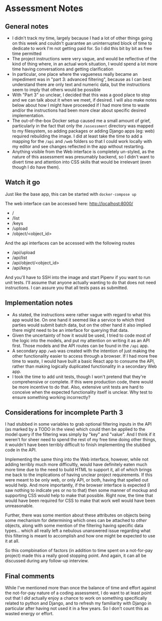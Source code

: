 # Assessment Notes

## General notes

- I didn't track my time, largely because I had a lot of other things going on this week and couldn't guarantee an uninterrupted block of time to dedicate to work I'm not getting paid for. So I did this bit by bit as free time permitted
- The project instructions were very vague, and would be reflective of the kind of thing where, in an actual work situation, I would spend a lot more time having conversations and getting clarification
- In particular, one place where the vagueness really became an impediment was in "part 3: advanced filtering", because as I can best understand there are only text and numeric data, but the instructions seem to imply that others would be possible
- With "Part 3" so unclear, I decided that this was a good place to stop and we can talk about it when we meet, if desired. I will also make notes below about how I might have proceeded if I had more time to waste and/or the instructions had been more clear about specific desired implementation.
- The out-of-the-box Docker setup caused me a small amount of grief, particularly in the fact that only the `/assessment` directory was mapped to my filesystem, so adding packages or adding Django apps (eg: web) required rebuilding the image.  I did at least take the time to add a mapping for the `/api` and `/web` folders so that I could work locally with my editor and see changes reflected in the app without restarting.
- Anything visible from the Web interface is completely un-styled, as the nature of this assessment was presumably backend, so I didn't want to divert time and attention into CSS skills that would be irrelevant (even though I do have them).


## Watch it go

Just like the base app, this can be started with `docker-compose up`

The web interface can be accessed here: [http://localhost:8000/](http://localhost:8000/)

* /
* /list
* /keys
* /upload
* /object/<object_id>

And the api interfaces can be accessed with the following routes

* /api/upload
* /api/list
* /api/object/<object_id>
* /api/keys

And you'll have to SSH into the image and start Pipenv if you want to run unit tests. I'll assume that anyone actually wanting to do that does not need instructions.  I can assure you that all tests pass as submitted.

## Implementation notes

- As stated, the instructions were rather vague with regard to what this app would be. On one hand it seemed like a service to which third parties would submit batch data, but on the other hand it also implied there might need to be an interface for querying that data.
- Given the uncertainty of how it would be used, I tried to code most of the logic into the models, and put my attention on writing it as an API first.  Those models and the API routes can be found in the `/api` app.
- A secondary app `/web` was created with the intention of just making the other functionality easier to access through a browser.  If I had more free time to waste, I would have built a basic React app to consume the API, rather than making logically duplicated functionality in a secondary Web app.
- I took the time to add unit tests, though I won't pretend that they're comprehensive or complete. If this were production code, there would be more incentive to do that. Also, extensive unit tests are hard to conceive when the expected functionality itself is unclear.  Why test to ensure something working incorrectly?


## Considerations for incomplete Parth 3

I had stubbed in some variables to grab optional filtering inputs in the API (as marked by a TODO in the view) which could then be applied to the model query if the filtering was simply by "key" and "value".  And I think if it weren't for sheer need to spend the rest of my free time doing other things, it wouldn't have been terribly difficult to finish implementing the stubbed code in the API.

Implementing the same thing into the Web interface, however, while not adding terribly much more difficultly, would have definitely eaten much more time due to the need to build HTML to support it, all of which brings me back to the implications of having unclear project requirements.  If this were meant to be only web, or only API, or both, having that spelled out would help. And more importantly, if the browser interface is expected (I saw nothing to indicate yes or no to that) then some manner of mockup and supporting CSS would help to make that possible. Right now, the time that would have been required for CSS to make that work well would have been unreasonable.

Further, there was some mention about these attributes on objects being some mechanism for determining which ones can be attached to _other_ objects, along with some mention of the filtering having specific data types... which all really left a nebulous unanswered issue regarding what this filtering is meant to accomplish and how one might be expected to use it at all.

So this compbination of factors (in addition to time spent on a not-for-pay project) made this a really good stopping point. And again, it can all be discussed during any follow-up interview.

## Final comments

While I've mentioned more than once the balance of time and effort against the not-for-pay nature of a coding assessment, I do want to at least point out that I _did_ actually enjoy a chance to work on something specifically related to python and Django, and to refresh my familiarity with Django in particular after having not used it in a few years. So I don't count this as wasted energy or effort.
